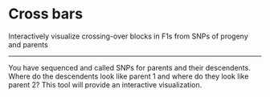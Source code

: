 # Cross bars
Interactively visualize crossing-over blocks in F1s from SNPs of progeny and parents


------------------

You have sequenced and called SNPs for parents and their descendents. Where do the descendents look like parent 1 and where do they look like parent 2? This tool will provide an interactive visualization.

